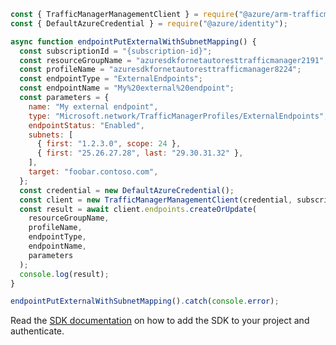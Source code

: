```javascript
const { TrafficManagerManagementClient } = require("@azure/arm-trafficmanager");
const { DefaultAzureCredential } = require("@azure/identity");

async function endpointPutExternalWithSubnetMapping() {
  const subscriptionId = "{subscription-id}";
  const resourceGroupName = "azuresdkfornetautoresttrafficmanager2191";
  const profileName = "azuresdkfornetautoresttrafficmanager8224";
  const endpointType = "ExternalEndpoints";
  const endpointName = "My%20external%20endpoint";
  const parameters = {
    name: "My external endpoint",
    type: "Microsoft.network/TrafficManagerProfiles/ExternalEndpoints",
    endpointStatus: "Enabled",
    subnets: [
      { first: "1.2.3.0", scope: 24 },
      { first: "25.26.27.28", last: "29.30.31.32" },
    ],
    target: "foobar.contoso.com",
  };
  const credential = new DefaultAzureCredential();
  const client = new TrafficManagerManagementClient(credential, subscriptionId);
  const result = await client.endpoints.createOrUpdate(
    resourceGroupName,
    profileName,
    endpointType,
    endpointName,
    parameters
  );
  console.log(result);
}

endpointPutExternalWithSubnetMapping().catch(console.error);
```

Read the [SDK documentation](https://github.com/Azure/azure-sdk-for-js/blob/%40azure%2Farm-trafficmanager_6.0.1/sdk/trafficmanager/arm-trafficmanager/README.md) on how to add the SDK to your project and authenticate.
